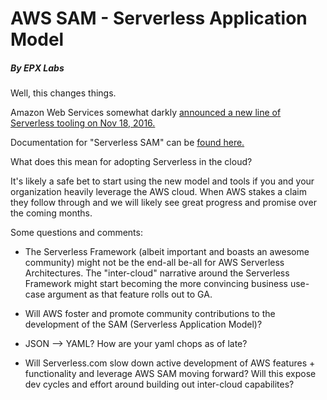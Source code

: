 # AWS SAM - Serverless Application Model
##### By EPX Labs

Well, this changes things.

Amazon Web Services somewhat darkly [announced a new line of Serverless tooling on Nov 18, 2016.](https://aws.amazon.com/about-aws/whats-new/2016/11/introducing-the-aws-serverless-application-model/)

Documentation for "Serverless SAM" can be [found here.](http://docs.aws.amazon.com/lambda/latest/dg/deploying-lambda-apps.html)

What does this mean for adopting Serverless in the cloud?

It's likely a safe bet to start using the new model and tools if you and your organization heavily leverage the AWS cloud. When AWS stakes a claim they follow through and we will likely see great progress and promise over the coming months.

Some questions and comments:

- The Serverless Framework (albeit important and boasts an awesome community) might not be the end-all be-all for AWS Serverless Architectures. The "inter-cloud" narrative around the Serverless Framework might start becoming the more convincing business use-case argument as that feature rolls out to GA.

- Will AWS foster and promote community contributions to the development of the SAM (Serverless Application Model)?

- JSON --> YAML? How are your yaml chops as of late?

- Will Serverless.com slow down active development of AWS features + functionality and leverage AWS SAM moving forward? Will this expose dev cycles and effort around building out inter-cloud capabilites?






